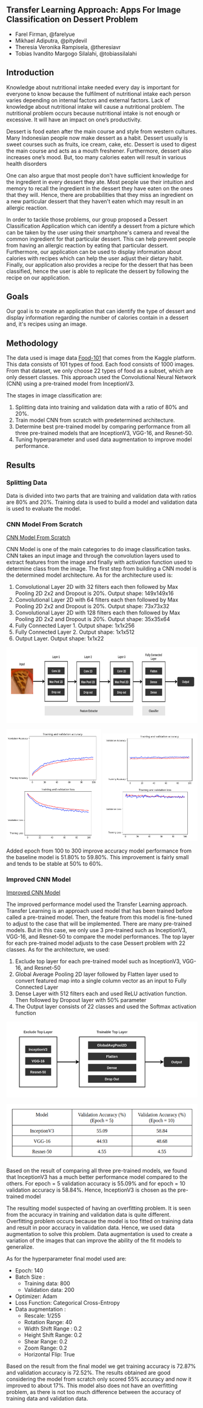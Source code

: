 ## Transfer Learning Approach: Apps For Image Classification on Dessert Problem

* Farel Firman, @farelyue
* Mikhael Adiputra, @pitydevil
* Theresia Veronika Rampisela, @theresiavr
* Tobias Ivandito Margogo Silalahi, @tobiassilalahi

## Introduction

Knowledge about nutritional intake needed every day is important for everyone to know because the fulfilment of nutritional intake each person varies depending on internal factors and external factors. Lack of knowledge about nutritional intake will cause a nutritional problem. The nutritional problem occurs because nutritional intake is not enough or excessive. It will have an impact on one’s productivity.

Dessert is food eaten after the main course and style from western cultures. Many Indonesian people now make dessert as a habit. Dessert usually is sweet courses such as fruits, ice cream, cake, etc. Dessert is used to digest the main course and acts as a mouth freshener. Furthermore, dessert also increases one’s mood. But, too many calories eaten will result in various health disorders

One can also argue that most people don't have sufficient knowledge for the ingredient in every dessert they ate. Most people use their intuition and memory to recall the ingredient in the dessert they have eaten on the ones that they will. Hence, there are probabilities that they miss an ingredient on a new particular dessert that they haven't eaten which may result in an allergic reaction.

In order to tackle those problems, our group proposed a Dessert Classification Application which can identify a dessert from a picture which can be taken by the user using their smartphone's camera and reveal the common ingredient for that particular dessert. This can help prevent people from having an allergic reaction by eating that particular dessert. Furthermore, our application can be used to display information about calories with recipes which can help the user adjust their dietary habit. Finally, our application also provides a recipe for the dessert that has been classified, hence the user is able to replicate the dessert by following the recipe on our application.


## Goals

Our goal is to create an application that can identify the type of dessert and display information regarding the number of calories contain in a dessert and, it's recipes using an image.

## Methodology

The data used is image data [Food-101](http://www.kaggle.com/kmader/food41) that comes from the Kaggle platform. This data consists of 101 types of food. Each food consists of 1000 images. From that dataset, we only choose 22 types of food as a subset, which are only dessert classes. This approach used the Convolutional Neural Network (CNN) using a pre-trained model from InceptionV3. 

The stages in image classification are:

1. Splitting data into training and validation data with a ratio of 80% and 20%.
2. Train model CNN from scratch with predetermined architecture.
3. Determine best pre-trained model by comparing performance from all three pre-trained models that are InceptionV3, VGG-16, and Resnet-50.
4. Tuning hyperparameter and used data augmentation to improve model performance.


## Results

### Splitting Data

Data is divided into two parts that are training and validation data with ratios are 80% and 20%. Training data is used to build a model and validation data is used to evaluate the model.

### CNN Model From Scratch
[CNN Model From Scratch](https://github.com/pitydevil/Bangkit-Final-Project-Dessert/blob/master/Bangkit%20Last%20Assignment.ipynb)

CNN Model is one of the main categories to do image classification tasks. CNN takes an input image and through the convolution layers used to extract features from the image and finally with activation function used to determine class from the image. The first step from building a CNN model is the determined model architecture. As for the architecture used is:

1. Convolutional Layer 2D with 32 filters each then followed by Max Pooling 2D 2x2 and Dropout is 20%. Output shape: 149x149x16
2. Convolutional Layer 2D with 64 filters each then followed by Max Pooling 2D 2x2 and Dropout is 20%. Output shape: 73x73x32
3. Convolutional Layer 2D with 128 filters each then followed by Max Pooling 2D 2x2 and Dropout is 20%. Output shape: 35x35x64
4. Fully Connected Layer 1. Output shape: 1x1x256
5. Fully Connected Layer 2. Output shape: 1x1x512
6. Output Layer. Output shape: 1x1x22

<p align = "center">
	<img height = "200" src="https://github.com/tobiassilalahi/Desertly_ML_Model/blob/main/Images/baseline%20architecture.png">
</p>

<p align = "center">
	<img width = "250" src="https://github.com/tobiassilalahi/Desertly_ML_Model/blob/main/Images/baseline%20100.png">
	<img width = "250" src="https://github.com/tobiassilalahi/Desertly_ML_Model/blob/main/Images/baseline%20300.png">
</p>

Added epoch from 100 to 300 improve accuracy model performance from the baseline model is 51.80% to 59.80%. This improvement is fairly small and tends to be stable at 50% to 60%.

### Improved CNN Model
[Improved CNN Model](https://github.com/pitydevil/Bangkit-Final-Project-Dessert/blob/master/Transfer%20Learning%20with%20Google%20Colab%20(old%20data%20split).ipynb)

The improved performance model used the Transfer Learning approach. Transfer Learning is an approach used model that has been trained before called a pre-trained model. Then, the feature from this model is fine-tuned to adjust to the case that will be implemented. There are many pre-trained models. But in this case, we only use 3 pre-trained such as InceptionV3, VGG-16, and Resnet-50 to compare the model performances. The top layer for each pre-trained model adjusts to the case Dessert problem with 22 classes. As for the architecture, we used:

1. Exclude top layer for each pre-trained model such as InceptionV3, VGG-16, and Resnet-50
2. Global Average Pooling 2D layer followed by Flatten layer used to convert featured map into a single column vector as an input to Fully Connected Layer
3. Dense Layer with 512 filters each and used ReLU activation function. Then followed by Dropout layer with 50% parameter
4. The Output layer consists of 22 classes and used the Softmax activation function

<p align = "center">
	<img height = "200" src="https://github.com/tobiassilalahi/Desertly_ML_Model/blob/main/Images/compare%20architecture.png">
</p>

<p align = "center">
	<img height = "150" src="https://github.com/tobiassilalahi/Desertly_ML_Model/blob/main/Images/compare%20result.png">
</p>

Based on the result of comparing all three pre-trained models, we found that InceptionV3 has a much better performance model compared to the others. For epoch = 5 validation accuracy is 55.09% and for epoch = 10 validation accuracy is 58.84%. Hence, InceptionV3 is chosen as the pre-trained model

The resulting model suspected of having an overfitting problem. It is seen from the accuracy in training and validation data is quite different. Overfitting problem occurs because the model is too fitted on training data and result in poor accuracy in validation data. Hence, we used data augmentation to solve this problem. Data augmentation is used to create a variation of the images that can improve the ability of the fit models to generalize.

As for the hyperparameter final model used are:

* Epoch: 140
* Batch Size :
	* Training data: 800
	* Validation data: 200
* Optimizer: Adam
* Loss Function: Categorical Cross-Entropy
* Data augmentation :
	* Rescale: 1/255
	* Rotation Range: 40
	* Width Shift Range : 0.2
	* Height Shift Range: 0.2
	* Shear Range: 0.2
	* Zoom Range: 0.2
	* Horizontal Flip: True

Based on the result from the final model we get training accuracy is 72.87% and validation accuracy is 72.52%. The results obtained are good considering the model from scratch only scored 55% accuracy and now it improved to about 17%. This model also does not have an overfitting problem, as there is not too much difference between the accuracy of training data and validation data.

